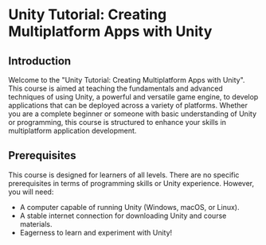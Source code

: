 # Unity Tutorial: Creating Multiplatform Apps with Unity

## Introduction
Welcome to the "Unity Tutorial: Creating Multiplatform Apps with Unity". This course is aimed at teaching the fundamentals and advanced techniques of using Unity, a powerful and versatile game engine, to develop applications that can be deployed across a variety of platforms. Whether you are a complete beginner or someone with basic understanding of Unity or programming, this course is structured to enhance your skills in multiplatform application development.

## Prerequisites
This course is designed for learners of all levels. There are no specific prerequisites in terms of programming skills or Unity experience. However, you will need:
- A computer capable of running Unity (Windows, macOS, or Linux).
- A stable internet connection for downloading Unity and course materials.
- Eagerness to learn and experiment with Unity!